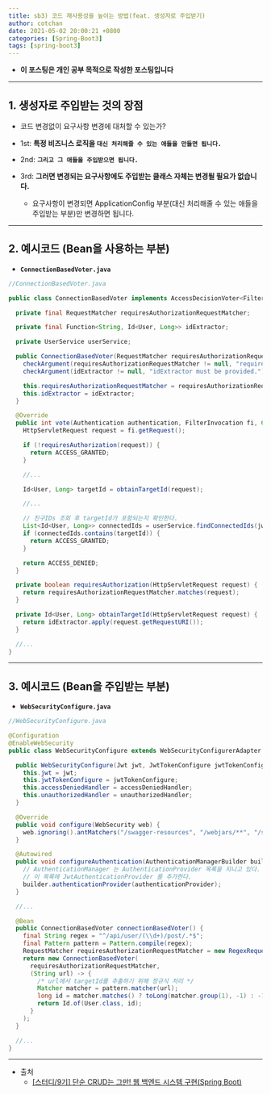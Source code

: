```yaml
---
title: sb3) 코드 재사용성을 높이는 방법(feat. 생성자로 주입받기)
author: cotchan 
date: 2021-05-02 20:00:21 +0800 
categories: [Spring-Boot3]
tags: [spring-boot3] 
---
```


+ **이 포스팅은 개인 공부 목적으로 작성한 포스팅입니다**

---

## 1. 생성자로 주입받는 것의 장점

+ 코드 변경없이 요구사항 변경에 대처할 수 있는가?

+ 1st: **특정 비즈니스 로직을 `대신 처리해줄 수 있는 애들을 만들면 됩니다.`**
+ 2nd: **`그리고 그 애들을 주입받으면 됩니다.`**
+ 3rd: **그러면 변경되는 요구사항에도 주입받는 클래스 자체는 변경될 필요가 없습니다.**
  + 요구사항이 변경되면 ApplicationConfig 부분(대신 처리해줄 수 있는 애들을 주입받는 부분)만 변경하면 됩니다.

---

## 2. 예시코드 (Bean을 사용하는 부분)

+ **`ConnectionBasedVoter.java`**

```java
//ConnectionBasedVoter.java

public class ConnectionBasedVoter implements AccessDecisionVoter<FilterInvocation> {

  private final RequestMatcher requiresAuthorizationRequestMatcher;

  private final Function<String, Id<User, Long>> idExtractor;

  private UserService userService;

  public ConnectionBasedVoter(RequestMatcher requiresAuthorizationRequestMatcher, Function<String, Id<User, Long>> idExtractor) {
    checkArgument(requiresAuthorizationRequestMatcher != null, "requiresAuthorizationRequestMatcher must be provided.");
    checkArgument(idExtractor != null, "idExtractor must be provided.");

    this.requiresAuthorizationRequestMatcher = requiresAuthorizationRequestMatcher;
    this.idExtractor = idExtractor;
  }

  @Override
  public int vote(Authentication authentication, FilterInvocation fi, Collection<ConfigAttribute> attributes) {
    HttpServletRequest request = fi.getRequest();

    if (!requiresAuthorization(request)) {
      return ACCESS_GRANTED;
    }

    //...

    Id<User, Long> targetId = obtainTargetId(request);

    //...

    // 친구IDs 조회 후 targetId가 포함되는지 확인한다.
    List<Id<User, Long>> connectedIds = userService.findConnectedIds(jwtAuth.id);
    if (connectedIds.contains(targetId)) {
      return ACCESS_GRANTED;
    }

    return ACCESS_DENIED;
  }

  private boolean requiresAuthorization(HttpServletRequest request) {
    return requiresAuthorizationRequestMatcher.matches(request);
  }

  private Id<User, Long> obtainTargetId(HttpServletRequest request) {
    return idExtractor.apply(request.getRequestURI());
  }

  //...
}
```

---

## 3. 예시코드 (Bean을 주입받는 부분)

+ **`WebSecurityConfigure.java`**

```java
//WebSecurityConfigure.java

@Configuration
@EnableWebSecurity
public class WebSecurityConfigure extends WebSecurityConfigurerAdapter {

  public WebSecurityConfigure(Jwt jwt, JwtTokenConfigure jwtTokenConfigure, JwtAccessDeniedHandler accessDeniedHandler, EntryPointUnauthorizedHandler unauthorizedHandler) {
    this.jwt = jwt;
    this.jwtTokenConfigure = jwtTokenConfigure;
    this.accessDeniedHandler = accessDeniedHandler;
    this.unauthorizedHandler = unauthorizedHandler;
  }

  @Override
  public void configure(WebSecurity web) {
    web.ignoring().antMatchers("/swagger-resources", "/webjars/**", "/static/**", "/templates/**", "/h2/**");
  }

  @Autowired
  public void configureAuthentication(AuthenticationManagerBuilder builder, JwtAuthenticationProvider authenticationProvider) {
    // AuthenticationManager 는 AuthenticationProvider 목록을 지니고 있다.
    // 이 목록에 JwtAuthenticationProvider 를 추가한다.
    builder.authenticationProvider(authenticationProvider);
  }

  //...

  @Bean
  public ConnectionBasedVoter connectionBasedVoter() {
    final String regex = "^/api/user/(\\d+)/post/.*$";
    final Pattern pattern = Pattern.compile(regex);
    RequestMatcher requiresAuthorizationRequestMatcher = new RegexRequestMatcher(pattern.pattern(), null);
    return new ConnectionBasedVoter(
      requiresAuthorizationRequestMatcher,
      (String url) -> {
        /* url에서 targetId를 추출하기 위해 정규식 처리 */
        Matcher matcher = pattern.matcher(url);
        long id = matcher.matches() ? toLong(matcher.group(1), -1) : -1;
        return Id.of(User.class, id);
      }
    );
  }

  //...
}
```



---

+ 출처
    + [[스터디/9기] 단순 CRUD는 그만! 웹 백엔드 시스템 구현(Spring Boot)](https://programmers.co.kr/learn/courses/11694) 
